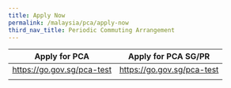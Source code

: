 ```yaml
---
title: Apply Now
permalink: /malaysia/pca/apply-now
third_nav_title: Periodic Commuting Arrangement
---
```


| Apply for PCA | Apply for PCA SG/PR |
|----------------------------|----------------------------|
| <https://go.gov.sg/pca-test> | <https://go.gov.sg/pca-test> |
| | |
